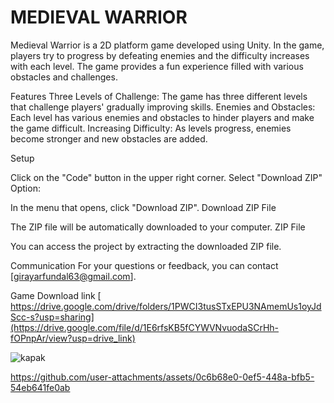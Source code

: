 # MEDIEVAL WARRIOR

Medieval Warrior is a 2D platform game developed using Unity. In the game, players try to progress by defeating enemies and the difficulty increases with each level. The game provides a fun experience filled with various obstacles and challenges.

Features Three Levels of Challenge: The game has three different levels that challenge players' gradually improving skills. Enemies and Obstacles: Each level has various enemies and obstacles to hinder players and make the game difficult. Increasing Difficulty: As levels progress, enemies become stronger and new obstacles are added.

Setup

Click on the "Code" button in the upper right corner. Select "Download ZIP" Option:

In the menu that opens, click "Download ZIP". Download ZIP File

The ZIP file will be automatically downloaded to your computer. ZIP File

You can access the project by extracting the downloaded ZIP file.


Communication For your questions or feedback, you can contact [girayarfundal63@gmail.com].

Game Download link [ https://drive.google.com/drive/folders/1PWCI3tusSTxEPU3NAmemUs1oyJdScc-s?usp=sharing](https://drive.google.com/file/d/1E6rfsKB5fCYWVNvuodaSCrHh-fOPnpAr/view?usp=drive_link)


![kapak](https://github.com/user-attachments/assets/956e173f-d102-4566-a57f-f5dfde6f3447)






https://github.com/user-attachments/assets/0c6b68e0-0ef5-448a-bfb5-54eb641fe0ab














